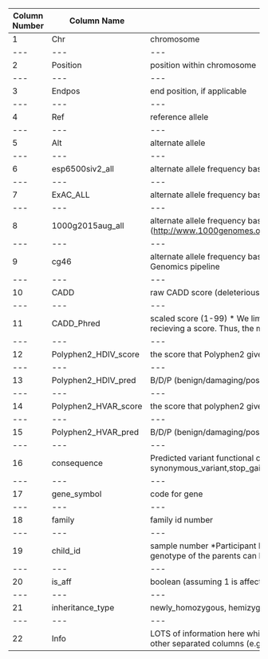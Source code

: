 | Column Number| Column Name| Column Description|
| --- | --- | --- | 
|1| Chr | chromosome|
| --- | --- | --- | 
|2| Position | position within chromosome|
| --- | --- | --- | 
|3| Endpos | end position, if applicable|
| --- | --- | --- | 
|4| Ref | reference allele|
| --- | --- | --- | 
|5| Alt | alternate allele|
| --- | --- | --- | 
|6| esp6500siv2_all | alternate allele frequency based on all ethnicities provided in the NHLBI Exome Sequencing Project|
| --- | --- | --- | 
|7| ExAC_ALL | alternate allele frequency based on all ethnicities provided in ExAC?|
| --- | --- | --- | 
|8| 1000g2015aug_all | alternate allele frequency based on all ethnicities provided in 1000G, Aug 2015 (http://www.1000genomes.org/)|
| --- | --- | --- | 
|9| cg46 | alternate allele frequency based on 46 unrelated samples sequenced and processed with the Complete Genomics pipeline|
| --- | --- | --- | 
|10| CADD | raw CADD score (deleterious-ness of the SNP/inDEL)|
| --- | --- | --- | 
|11| CADD_Phred | scaled score (1-99) * We limited this (due to data size and interest) to the top 10% of deleterious variants recieving a score. Thus, the max score listed will be 10. |
| --- | --- | --- | 
|12| Polyphen2_HDIV_score | the score that Polyphen2 gives the snp based on the HumDiv database.  usually NA in this file|
| --- | --- | --- | 
|13| Polyphen2_HDIV_pred | B/D/P (benign/damaging/possibly damaging)|
| --- | --- | --- | 
|14| Polyphen2_HVAR_score | the score that polyphen2 gives the snp based on the HumVar database.  usually NA in this file|
| --- | --- | --- | 
|15| Polyphen2_HVAR_pred | B/D/P (benign/damaging/possibly damaging)|
| --- | --- | --- | 
|16| consequence | Predicted variant functional consequence as determined by Variant Effect Predictor (VEP) (i.e. synonymous_variant,stop_gained,stop_lost,frameshift_variant,splice_acceptor_variant,splice_donor_variant)|
| --- | --- | --- | 
|17| gene_symbol | code for gene|
| --- | --- | --- | 
|18| family | family id number|
| --- | --- | --- | 
|19| child_id | sample number *Participant ID (from AGRE cohort) only chidren are listed in the flat files since the genotype of the parents can be inferred (and was previously determined) by the inheritance pattern).|
| --- | --- | --- | 
|20| is_aff | boolean (assuming 1 is affected and 0 is not?)|
| --- | --- | --- | 
|21| inheritance_type | newly_homozygous, hemizygous (filtered for these two types only)|
| --- | --- | --- | 
|22| Info | LOTS of information here which we chose to annotate. It provides the source information for many of the other separated columns (e.g., consequence, Polyphen, 1000g).|
